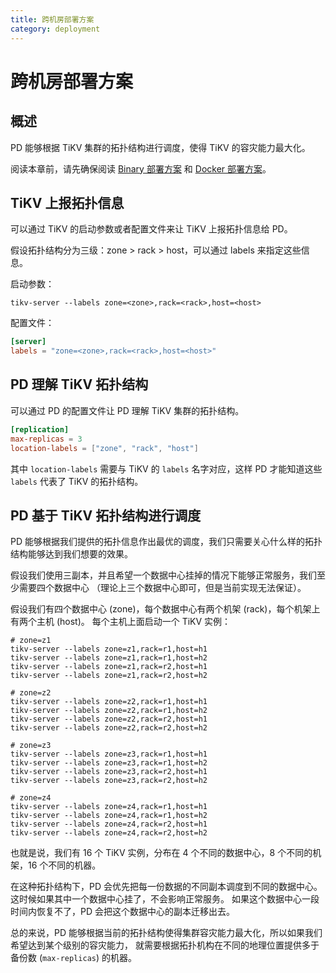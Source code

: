 ```yaml
---
title: 跨机房部署方案
category: deployment
---
```


# 跨机房部署方案

## 概述

PD 能够根据 TiKV 集群的拓扑结构进行调度，使得 TiKV 的容灾能力最大化。

阅读本章前，请先确保阅读 [Binary 部署方案](./binary-deployment.md) 和 [Docker 部署方案](./docker-deployment.md)。

## TiKV 上报拓扑信息

可以通过 TiKV 的启动参数或者配置文件来让 TiKV 上报拓扑信息给 PD。

假设拓扑结构分为三级：zone > rack > host，可以通过 labels 来指定这些信息。

启动参数：

```
tikv-server --labels zone=<zone>,rack=<rack>,host=<host>
```

配置文件：

```toml
[server]
labels = "zone=<zone>,rack=<rack>,host=<host>"
```

## PD 理解 TiKV 拓扑结构

可以通过 PD 的配置文件让 PD 理解 TiKV 集群的拓扑结构。

```toml
[replication]
max-replicas = 3
location-labels = ["zone", "rack", "host"]
```

其中 `location-labels` 需要与 TiKV 的 `labels` 名字对应，这样 PD 才能知道这些 `labels` 代表了 TiKV 的拓扑结构。

## PD 基于 TiKV 拓扑结构进行调度

PD 能够根据我们提供的拓扑信息作出最优的调度，我们只需要关心什么样的拓扑结构能够达到我们想要的效果。

假设我们使用三副本，并且希望一个数据中心挂掉的情况下能够正常服务，我们至少需要四个数据中心
（理论上三个数据中心即可，但是当前实现无法保证）。

假设我们有四个数据中心 (zone)，每个数据中心有两个机架 (rack)，每个机架上有两个主机 (host)。
每个主机上面启动一个 TiKV 实例：

```
# zone=z1
tikv-server --labels zone=z1,rack=r1,host=h1
tikv-server --labels zone=z1,rack=r1,host=h2
tikv-server --labels zone=z1,rack=r2,host=h1
tikv-server --labels zone=z1,rack=r2,host=h2

# zone=z2
tikv-server --labels zone=z2,rack=r1,host=h1
tikv-server --labels zone=z2,rack=r1,host=h2
tikv-server --labels zone=z2,rack=r2,host=h1
tikv-server --labels zone=z2,rack=r2,host=h2

# zone=z3
tikv-server --labels zone=z3,rack=r1,host=h1
tikv-server --labels zone=z3,rack=r1,host=h2
tikv-server --labels zone=z3,rack=r2,host=h1
tikv-server --labels zone=z3,rack=r2,host=h2

# zone=z4
tikv-server --labels zone=z4,rack=r1,host=h1
tikv-server --labels zone=z4,rack=r1,host=h2
tikv-server --labels zone=z4,rack=r2,host=h1
tikv-server --labels zone=z4,rack=r2,host=h2
```

也就是说，我们有 16 个 TiKV 实例，分布在 4 个不同的数据中心，8 个不同的机架，16 个不同的机器。

在这种拓扑结构下，PD 会优先把每一份数据的不同副本调度到不同的数据中心。
这时候如果其中一个数据中心挂了，不会影响正常服务。
如果这个数据中心一段时间内恢复不了，PD 会把这个数据中心的副本迁移出去。

总的来说，PD 能够根据当前的拓扑结构使得集群容灾能力最大化，所以如果我们希望达到某个级别的容灾能力，
就需要根据拓扑机构在不同的地理位置提供多于备份数 (`max-replicas`) 的机器。

